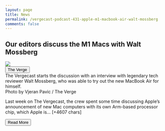 ```yaml
---
layout: page
title: News
permalink: /vergecast-podcast-431-apple-m1-macbook-air-walt-mossberg
comments: false
---
```


<div class="row">
<div class="col-12">
<h2>Our editors discuss the M1 Macs with Walt Mossberg</h2>
</div>
</div>
<div class="row">
<div class="col-12">
<img src="https://cdn.vox-cdn.com/thumbor/IfJDL8Xt4CWPnpIew8lUaZrMdgk=/0x146:2040x1214/fit-in/1200x630/cdn.vox-cdn.com/uploads/chorus_asset/file/22046471/vpavic_4291_20201113_0411.0.jpg">
</div>
</div>
<div class="row">
<div class="col-12 mt-2">
<button type="button" class="btn btn-outline-info">The Verge</button>
</div>
</div>
<div class="row">
<div class="col-12">
<div>The Vergecast starts the discussion with an interview with legendary tech reviewer Walt Mossberg, who was able to try out the new MacBook Air for himself.</div>
</div>
</div>
<div class="row">
<div class="col-12">
<div>Photo by Vjeran Pavic / The Verge

 

 Last week on The Vergecast, the crew spent some time discussing Apple’s announcement of new Mac computers with its own Arm-based processor chip, which Apple is… [+4607 chars]</div>
</div>
</div>
<div class="row">
<div class="col-12 text-center">
<a href="https://www.theverge.com/2020/11/20/21579345/vergecast-podcast-431-apple-m1-macbook-air-walt-mossberg">
<button type="button" class="btn btn-info">Read More</button>
</a>
</div>
</div>
